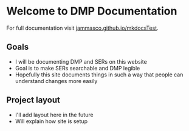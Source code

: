 # Welcome to DMP Documentation

For full documentation visit [jammasco.github.io/mkdocsTest](https://jammasco.github.io/mkdocsTest/).

## Goals

* I will be documenting DMP and SERs on this website
* Goal is to make SERs searchable and DMP legible
* Hopefully this site documents things in such a way that people can understand changes more easily

## Project layout

* I'll add layout here in the future
* Will explain how site is setup
